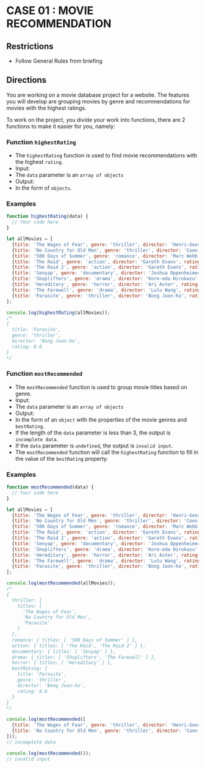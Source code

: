 # CASE 01 : MOVIE RECOMMENDATION

## Restrictions
- Follow General Rules from briefing


## Directions

You are working on a movie database project for a website. The features you will develop are grouping movies by genre and recommendations for movies with the highest ratings.

To work on the project, you divide your work into functions, there are 2 functions to make it easier for you, namely:

### Function `highestRating`

- The `highestRating` function is used to find movie recommendations with the highest `rating`.
- Input:
- The `data` parameter is an `array of objects`
- Output:
- In the form of `objects`.

### Examples
```js
function highestRating(data) {
  // Your code here
}

let allMovies = [
  {title: 'The Wages of Fear', genre: 'thriller', director: 'Henri-Georges Clouzot', rating: 8.4},
  {title: 'No Country for Old Men', genre: 'thriller', director: 'Coen Brothers', rating: 8.1},
  {title: '500 Days of Summer', genre: 'romance', director: 'Marc Webb', rating: 7.8},
  {title: 'The Raid', genre: 'action', director: 'Gareth Evans', rating: 7.6},
  {title: 'The Raid 2', genre: 'action', director: 'Gareth Evans', rating: 8.2},
  {title: 'Senyap', genre: 'documentary', director: 'Joshua Oppenheimer', rating: 8.3},
  {title: 'Shoplifters', genre: 'drama', director: 'Kore-eda Hirokazu', rating: 8.1},
  {title: 'Hereditary', genre: 'horror', director: 'Ari Aster', rating: 7.3},
  {title: 'The Farewell', genre: 'drama', director: 'Lulu Wang', rating: 7.7},
  {title: 'Parasite', genre: 'thriller', director: 'Bong Joon-ho', rating: 8.6},
];

console.log(highestRating(allMovies));
/*
{
  title: 'Parasite',
  genre: 'thriller',
  director: 'Bong Joon-ho',      
  rating: 8.6
}
*/
```

### Function `mostRecommended`

- The `mostRecommended` function is used to group movie titles based on genre.
- Input:
- The `data` parameter is an `array of objects`
- Output:
- In the form of an `object` with the properties of the movie genres and `bestRating`.
- If the length of the `data` parameter is less than 3, the output is `incomplete data`.
- If the `data` parameter is `undefined`, the output is `invalid input`.
- The `mostRecommended` function will call the `highestRating` function to fill in the value of the `bestRating` property.

### Examples
```js
function mostRecommended(data) {
  // Your code here
}

let allMovies = [
  {title: 'The Wages of Fear', genre: 'thriller', director: 'Henri-Georges Clouzot', rating: 8.4},
  {title: 'No Country for Old Men', genre: 'thriller', director: 'Coen Brothers', rating: 8.1},
  {title: '500 Days of Summer', genre: 'romance', director: 'Marc Webb', rating: 7.8},
  {title: 'The Raid', genre: 'action', director: 'Gareth Evans', rating: 7.6},
  {title: 'The Raid 2', genre: 'action', director: 'Gareth Evans', rating: 8.2},
  {title: 'Senyap', genre: 'documentary', director: 'Joshua Oppenheimer', rating: 8.3},
  {title: 'Shoplifters', genre: 'drama', director: 'Kore-eda Hirokazu', rating: 8.1},
  {title: 'Hereditary', genre: 'horror', director: 'Ari Aster', rating: 7.3},
  {title: 'The Farewell', genre: 'drama', director: 'Lulu Wang', rating: 7.7},
  {title: 'Parasite', genre: 'thriller', director: 'Bong Joon-ho', rating: 8.6},
];

console.log(mostRecommended(allMovies));
/*
{
  thriller: {
    titles: [
      'The Wages of Fear',
      'No Country for Old Men',
      'Parasite'
    ]
  },
  romance: { titles: [ '500 Days of Summer' ] },
  action: { titles: [ 'The Raid', 'The Raid 2' ] },
  documentary: { titles: [ 'Senyap' ] },
  drama: { titles: [ 'Shoplifters', 'The Farewell' ] },
  horror: { titles: [ 'Hereditary' ] },
  bestRating: {
    title: 'Parasite',
    genre: 'thriller',
    director: 'Bong Joon-ho',      
    rating: 8.6
  }
}
*/

console.log(mostRecommended([
  {title: 'The Wages of Fear', genre: 'thriller', director: 'Henri-Georges Clouzot', rating: 8.4},
  {title: 'No Country for Old Men', genre: 'thriller', director: 'Coen Brothers', rating: 8.1}
]));
// incomplete data

console.log(mostRecommended());
// invalid input
```
